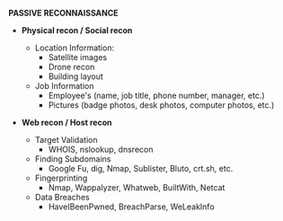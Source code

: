 **PASSIVE RECONNAISSANCE**

- **Physical recon / Social recon**
    - Location Information: 
        - Satellite images
        - Drone recon
        - Building layout 
    - Job Information
        - Employee's (name, job title, phone number, manager, etc.)
        - Pictures (badge photos, desk photos, computer photos, etc.)

- **Web recon / Host recon**
    - Target Validation
        - WHOIS, nslookup, dnsrecon
    - Finding Subdomains
        - Google Fu, dig, Nmap, Sublister, Bluto, crt.sh, etc.
    - Fingerprinting
        - Nmap, Wappalyzer, Whatweb, BuiltWith, Netcat
    - Data Breaches
        - HaveIBeenPwned, BreachParse, WeLeakInfo